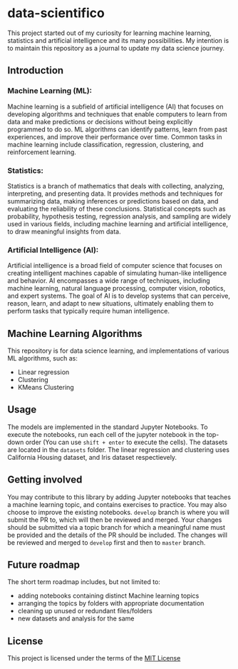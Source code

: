 # data-scientifico

This project started out of my curiosity for learning machine learning, statistics and artificial intelligence and its many possibilities. My intention is to maintain this repository as a journal to update my data science journey.

## Introduction

### Machine Learning (ML):
Machine learning is a subfield of artificial intelligence (AI) that focuses on developing algorithms and techniques that enable computers to learn from data and make predictions or decisions without being explicitly programmed to do so. ML algorithms can identify patterns, learn from past experiences, and improve their performance over time. Common tasks in machine learning include classification, regression, clustering, and reinforcement learning.

### Statistics:
Statistics is a branch of mathematics that deals with collecting, analyzing, interpreting, and presenting data. It provides methods and techniques for summarizing data, making inferences or predictions based on data, and evaluating the reliability of these conclusions. Statistical concepts such as probability, hypothesis testing, regression analysis, and sampling are widely used in various fields, including machine learning and artificial intelligence, to draw meaningful insights from data.

### Artificial Intelligence (AI):
Artificial intelligence is a broad field of computer science that focuses on creating intelligent machines capable of simulating human-like intelligence and behavior. AI encompasses a wide range of techniques, including machine learning, natural language processing, computer vision, robotics, and expert systems. The goal of AI is to develop systems that can perceive, reason, learn, and adapt to new situations, ultimately enabling them to perform tasks that typically require human intelligence.

## Machine Learning Algorithms

This repository is for data science learning, and implementations of various ML algorithms, such as:
- Linear regression
- Clustering
- KMeans Clustering

## Usage

The models are implemented in the standard Jupyter Notebooks. To execute the notebooks, run each cell of the jupyter notebook in the top-down order (You can use `shift + enter` to execute the cells). The datasets are located in the `datasets` folder. The linear regression and clustering uses California Housing dataset, and Iris dataset respectievely.

## Getting involved

You may contribute to this library by adding Jupyter notebooks that teaches a machine learning topic, and contains exercises to practice. You may also choose to improve the existing notebooks. `develop` branch is where you will submit the PR to, which will then be reviewed and merged. Your changes should be submitted via a topic branch for which a meaningful name must be provided and the details of the PR should be included. The changes will be reviewed and merged to `develop` first and then to `master` branch.

## Future roadmap

The short term roadmap includes, but not limited to:
* adding notebooks containing distinct Machine learning topics
* arranging the topics by folders with appropriate documentation
* cleaning up unused or redundant files/folders
* new datasets and analysis for the same

## License

This project is licensed under the terms of the [MIT License](https://dougneiner.mit-license.org)
